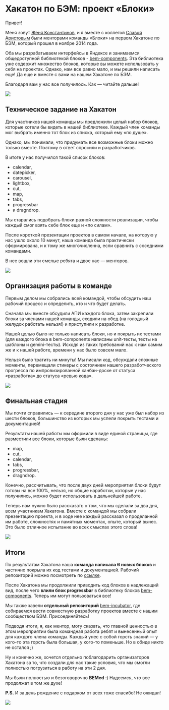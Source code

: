 # Хакатон по БЭМ: проект «Блоки» 


Привет! 

Меня зовут [Женя Константинов](https://ru.bem.info/authors/konstantinov-eugeny/), и я вместе с коллегой [Славой Аристовым](https://ru.bem.info/authors/aristov-slava) были менторами команды «Блоки» на первом Хакатоне по БЭМ, который прошел в ноябре 2014 года. 

Оба мы разрабатываем интерфейсы в Яндексе и занимаемся общедоступной библиотекой блоков - [bem-components](https://ru.bem.info/libs/bem-components/). Эта библиотека уже содержит множество блоков, которые вы можете использовать у себя на проектах. Однако, нам все равно мало, и мы решили написать еще! Да еще и вместе с вами на нашем Хакатоне по БЭМ. 

Благодаря вам у нас все получилось. Как — читайте дальше!

![](https://img-fotki.yandex.ru/get/15548/44214498.bd/0_9bc10_1d0ecdbf_XL.jpg)

## Техническое задание на Хакатон

Для участников нашей команды мы предложили целый набор блоков, которые хотели бы видеть в нашей библиотеке. Каждый член команды мог выбрать именно тот блок из списка, который ему «по душе». 

Однако, мы понимали, что придумать все возможные блоки можно только вместе. Поэтому в ответ спросили и разработчиков. 

В итоге у нас получился такой список блоков: 
  * calendar, 
  * datepicker, 
  * carousel, 
  * lightbox, 
  * cut, 
  * map, 
  * tabs, 
  * progressbar
  * и dragndrop. 

Мы старались подобрать блоки разной сложности реализации, чтобы каждый смог взять себе блок еще и «по силам».

После короткой презентации проектов в самом начале, на которую у нас ушло около 10 минут, наша команда была практически сформирована, и к тому же многочисленна, если сравнить с соседними командами. 

В нее вошли эти смелые ребята и двое нас — менторов.

![](https://img-fotki.yandex.ru/get/6832/127846884.248/0_1195cf_76163a5b_XL.jpg)

## Организация работы в команде

Первым делом мы собрались всей командой, чтобы обсудить наш рабочий процесс и определить, кто и что будет делать.

Сначала мы вместе обсудили АПИ каждого блока, затем закрепили блоки за членами нашей команды, сходили на обед (на голодный желудок работать нельзя!) и приступили к разработке. 

Нашей целью было не только написать блоки, но и покрыть их тестами (для каждого блока в bem-components написаны unit-тесты, тесты на шаблоны и gemini-тесты). Исходя из таких требований нас к нам самим же и к нашей работе, времени у нас было совсем мало. 

Нельзя было тратить ни минуты! Мы писали код, обсуждали сложные моменты, перемещали стикеры с состоянием нашего разработческого прогресса по импровизированной канбан-доске от статуса «разработка» до статуса «ревью кода». 

![](https://img-fotki.yandex.ru/get/15528/44214498.bd/0_9bc16_5f473ed1_XL.jpg)

## Финальная стадия 

Мы почти справились — к середине второго дня у нас уже был набор из шести блоков, большинство из которых мы успели покрыть тестами и документацией!

Результаты нашей работы мы оформили в виде единой страницы, где разместили все блоки, которые были сделаны: 
  * map, 
  * cut, 
  * calendar, 
  * tabs, 
  * progressbar, 
  * dragndrop. 

Конечно, рассчитывать, что после двух дней мероприятия блоки будут готовы на все 100%, нельзя, но общие наработки, которые у нас получились, можно будет использовать в дальнейшей работе. 

Теперь нам нужно было рассказать о том, что мы сделали за два дня, всем участникам Хакатона. Вместе с командой мы собрали презентацию проекта, и в ходе нее каждый рассказал о проделанной им работе, сложностях и памятных моментах, опыте, который вынес. Это было отличное испытание во всех смыслах этого слова!

![](https://img-fotki.yandex.ru/get/15560/44214498.bd/0_9bc17_bd8b4c0c_XL.jpg)

## Итоги

По результатам Хакатона наша **команда написала 6 новых блоков** и частично покрыла их код тестами и документацией. Рабочий репозиторий можно посмотреть по [ссылке](https://github.com/sipayRT/hackaton). 

После Хакатона мы продолжили приводить код блоков в надлежащий вид, после чего **влили блок progressbar** в библиотеку блоков [bem-components](https://ru.bem.info/libs/bem-components/v2.0.0/desktop/progressbar/). Теперь им могут пользоваться все!

Мы также завели **отдельный репозиторий** [bem-incubator](https://github.com/bem-incubator/), где собираемся вести совместную разработку проектов вместе с нашим сообществом БЭМ. Присоединяйтесь!

Подводя итоги, я, как ментор, могу сказать, что главной ценностью в этом мероприятии была командная работа ребят и вынесенный опыт для каждого члена команды. Каждый унес с собой горсть знаний — у кого-то эта горсть была большая, у кого-то поменьше. Но в обиде никто не остался ;)

Ну и конечно же, хочется отдельно поблагодарить организаторов Хакатона за то, что создали для нас такие условия, что мы смогли полностью погрузиться в работу на эти 2 дня.

Мы были полностью и безоговорочно **BEMed** :) Надеемся, что все продолжат в том же духе!

**P.S.** И за день рождение с подарком от всех тоже спасибо! Не ожидал!

![](https://img-fotki.yandex.ru/get/15574/44214498.bd/0_9bc03_545c69fb_XL.jpg)
